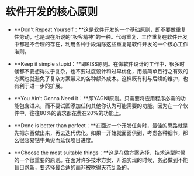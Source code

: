 # 软件开发的核心原则

* **Don't Repeat Yourself：**这是软件开发的一个基础原则，即不要做重复性劳动，也是现在所说的“极客精神”的一种。代码重复、工作重复在软件开发中都是不合理的存在，利用各种手段消除这些重复是软件开发的一个核心工作准则。

* **Keep it simple stupid：**即KISS原则。在做软件设计的工作中，很多时候都不要想得过于复杂，也不要过度设计和过早优化，用最简单且行之有效的方案也就避免了复杂方案带来的各种额外成本。这样既有利与后续的维护，也有利于进一步的扩展。

* **You Ain't Gonna Need it：**即YAGNI原则。只需要将应用程序必需的功能包含进来，而不要试图添加任何其他你认为可能需要的功能。因为在一个软件中，往往80%的请求都花费在20%的功能上。

* **Done is better than perfect：**在面对一个开发任务时，最佳的思路就是先把东西做出来，再去迭代优化。如果一开始就面面俱到，考虑各种细节，那么很容易钻牛角尖而延误项目进度。

* **Choose the most suitable things：**这是在做方案选择、技术选型时候的一个很重要的原则。在面对许多技术方案、开源实现的时候，务必做到不能盲目求新，要选择最合适的而非被吹得天花乱坠的。

  